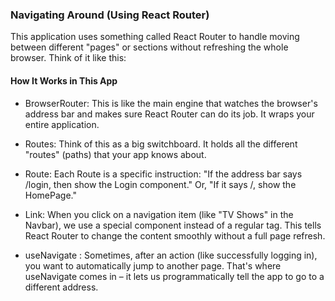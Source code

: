 ### Navigating Around (Using React Router)

This application uses something called React Router to handle moving between different "pages" or sections without refreshing the whole browser. Think of it like this:


#### How It Works in This App 

- BrowserRouter: This is like the main engine that watches the browser's address bar and makes sure React Router can do its job. It wraps your entire application.

-   Routes: Think of this as a big switchboard. It holds all the different "routes" (paths) that your app knows about.

-   Route: Each Route is a specific instruction: "If the address bar says /login, then show the Login component." Or, "If it says /, show the HomePage."

-   Link: When you click on a navigation item (like "TV Shows" in the Navbar), we use a special <Link> component instead of a regular <a> tag. This tells React Router to change the content smoothly without a full page refresh.

-   useNavigate : Sometimes, after an action (like successfully logging in), you want to automatically jump to another page. That's where useNavigate comes in – it lets us programmatically tell the app to go to a different address.
